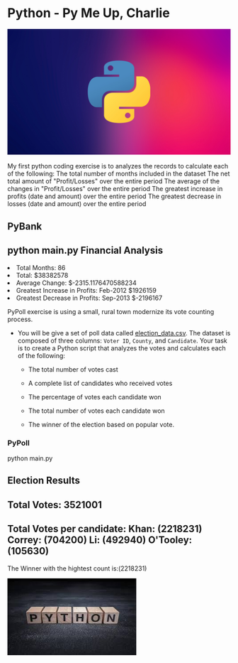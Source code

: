 # Python - Py Me Up, Charlie
![imageAlt](https://github.com/dsalisbury1141/Python-Challenge/blob/master/images/py1.jpg)

My first python coding exercise is to analyzes the records to calculate each of the following:
The total number of months included in the dataset
The net total amount of "Profit/Losses" over the entire period
The average of the changes in "Profit/Losses" over the entire period
The greatest increase in profits (date and amount) over the entire period
The greatest decrease in losses (date and amount) over the entire period

## PyBank
python main.py
Financial Analysis
 ----------------------------
<li>Total Months: 86</li>
<li>Total: $38382578</li>
<li>Average  Change: $-2315.1176470588234</li>
<li>Greatest Increase in Profits: Feb-2012 $1926159</li>
<li>Greatest Decrease in Profits: Sep-2013 $-2196167</li>


PyPoll exercise is using a small, rural town modernize its vote counting process.

* You will be give a set of poll data called [election_data.csv](PyPoll/Resources/election_data.csv). The dataset is composed of three columns: `Voter ID`, `County`, and `Candidate`. Your task is to create a Python script that analyzes the votes and calculates each of the following:

  * The total number of votes cast

  * A complete list of candidates who received votes

  * The percentage of votes each candidate won

  * The total number of votes each candidate won

  * The winner of the election based on popular vote.

### PyPoll
python main.py

Election Results
----------------------------
Total Votes: 3521001
----------------------------
Total Votes per candidate:
Khan:    (2218231)
Correy:  (704200)
Li:      (492940)
O'Tooley:(105630)
---------------------------------------
The Winner with the hightest count is:(2218231)

![imageAlt](https://github.com/dsalisbury1141/Python-Challenge/blob/master/images/py3.jpg)

